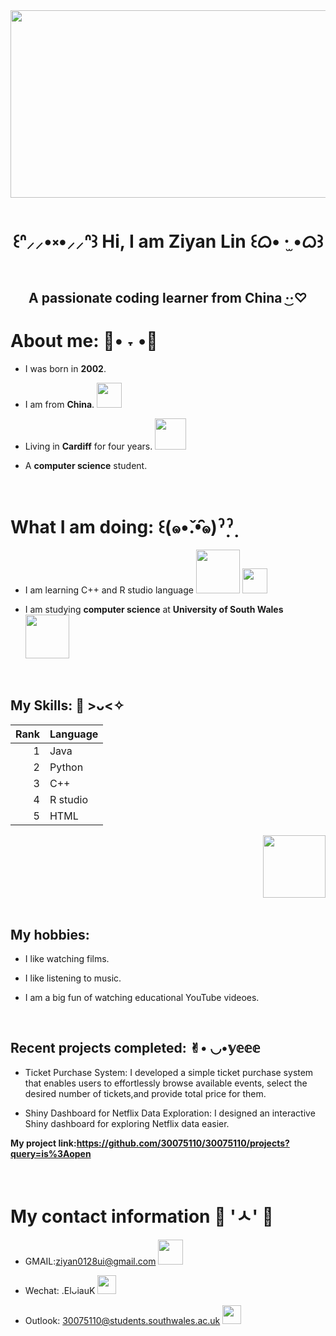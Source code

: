 <div id="header" align = "center">
 <img src="https://www.bing.com/th/id/OGC.93f23cf9105911af1a0cd271e084cb6e?pid=1.7&rurl=https%3a%2f%2fmedia3.giphy.com%2fmedia%2fxT0GqdYU6eAkK559Ha%2fgiphy.gif&ehk=cNVmNa8yFmTE8rpyNozrcejrYyhlsyKBKP%2bqzTDhowE%3d" width="2000" height="300"/>
 
 # <p align="center"> ꒰ᐢ⸝⸝•༝•⸝⸝ᐢ꒱  Hi, I am Ziyan Lin  ꒰ᜊ• ·̫ •ᜊ꒱</p>
## <p align="center">   A passionate coding learner from China   ·͜·♡  </p>
</div>

 # About me:  🥑• ˕ •🥑
 - I was born in **2002**.
   
 - I am from **China**. <img src="https://th.bing.com/th/id/R.470ed22c109c29ae04f44d18d2bdb240?rik=YO9tehLbuXosXA&pid=ImgRaw&r=0" width="40px"/>
 
 - Living in **Cardiff** for four years.  <img src="https://media3.giphy.com/media/WRufqKdRHeHGgSTzWM/giphy.gif" width="50px"/>
 
 - A **computer science** student.
   

  <br>

# What I am doing: ꒰(๑•̌.•̑๑)ˀ̣ˀ̣
- I am learning C++ and R studio language <img src="https://th.bing.com/th/id/OIP._Mq1T1IJe6cw14lre2cBzgHaE8?w=294&h=196&c=7&r=0&o=5&pid=1.7" width="70"/> <img src="https://th.bing.com/th/id/OIP.X1mk-WBpfa3RQ1tx68OGdAAAAA?rs=1&pid=ImgDetMain" width="40"/>

- I am studying **computer science** at **University of South Wales** <img src="https://www.unibridgedirect.com/wp-content/uploads/2020/07/university_of_south_wales.jpg" width="70"/>

<br>

##  My Skills: 🍒   >ᴗ<✧       
<div <div id="header" align = "left">

  | Rank |      Language      |
  |-----:|--------------------|
  |   1  |         Java       |
  |   2  |        Python      |
  |   3  |         C++        |
  |   4  |       R studio     |
  |   5  |         HTML       |
  
 <div id="header" align = "right">
 <img src="https://media1.tenor.com/m/rr7G3LuM1CsAAAAC/fpcheer-ftopcheer.gif" width="100"/>
</div>
<br>


## My hobbies:
- I like watching films.
  
- I like listening to music.
  
- I am a big fun of watching educational YouTube videoes.

<br>

## Recent projects completed: ✌︎︎• ◡•𝕪𝕖𝕖𝕖  

- Ticket Purchase System:
I developed a simple ticket purchase system that enables users to effortlessly browse available events, select the desired number of tickets,and provide total price for them.

- Shiny Dashboard for Netflix Data Exploration:
I designed an interactive Shiny dashboard for exploring Netflix data easier.

**My project link:https://github.com/30075110/30075110/projects?query=is%3Aopen**


<br>

# My contact information 🍞 'ㅅ' 🍞
- GMAIL:ziyan0128ui@gmail.com <img src="https://th.bing.com/th/id/OIP.Q6NPJynIMa4eKVwDsp63QAHaHa?w=174&h=180&c=7&r=0&o=5&pid=1.7" width="40px"/>

- Wechat: .ElᴗiauK  <img src="https://th.bing.com/th/id/OIP.ehJjYQlam5PzLzG07sH-fQHaHa?w=169&h=180&c=7&r=0&o=5&pid=1.7" width="30px"/>

- Outlook: 30075110@students.southwales.ac.uk <img src="https://th.bing.com/th/id/OIP.PIkL7h_S29JN7rI3zbfpYgHaHa?w=162&h=180&c=7&r=0&o=5&pid=1.7" width="30px"/>




